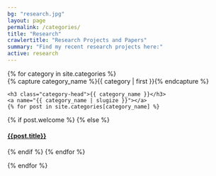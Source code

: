 ```yaml
---
bg: "research.jpg"
layout: page
permalink: /categories/
title: "Research"
crawlertitle: "Research Projects and Papers"
summary: "Find my recent research projects here:"
active: research
---
```


<div id="archives">
{% for category in site.categories %}
  <div class="archive-group">
    {% capture category_name %}{{ category | first }}{% endcapture %}
    <div id="#{{ category_name | slugize }}"></div>
    <p></p>

    <h3 class="category-head">{{ category_name }}</h3>
    <a name="{{ category_name | slugize }}"></a>
    {% for post in site.categories[category_name] %}
   {% if post.welcome %} {% else %}
    <article class="archive-item">
      <h4><a href="{{ site.baseurl }}{{ post.url }}">{{post.title}}</a></h4>
    </article>
{% endif %}
    {% endfor %}
  </div>
{% endfor %}
</div>